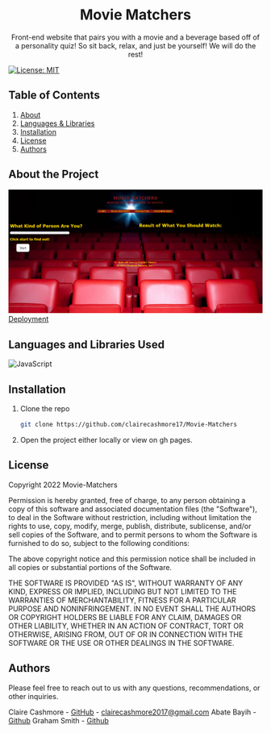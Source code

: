 <p align="center">
    <h1 align="center">Movie Matchers</h1>
    <p align="center">Front-end website that pairs you with a movie and a beverage based off of a personality quiz! So sit back, relax, and just be yourself! We will do the rest!</p>
</p>

[![License: MIT](https://img.shields.io/badge/License-MIT-yellow.svg)](https://opensource.org/licenses/MIT)

## Table of Contents

<ol>
    <li><a href="#about-the-project">About</a></li>
    <li><a href="#languages-and-libraries-used">Languages & Libraries</a></li>
    <li><a href="#installation">Installation</a></li>
    <li><a href="#license">License</a></li>
    <li><a href="#authors">Authors</a></li>
</ol>

## About the Project

![Home_screenshot](./assets/imgs/ScreenCap.png)<br />
[Deployment](https://clairecashmore17.github.io/project-1/)

## Languages and Libraries Used

![JavaScript](https://img.shields.io/badge/javascript-%23323330.svg?style=for-the-badge&logo=javascript&logoColor=%23F7DF1E)

## Installation

1. Clone the repo
   ```sh
   git clone https://github.com/clairecashmore17/Movie-Matchers
   ```
2. Open the project either locally or view on gh pages.

## License

Copyright 2022 Movie-Matchers

Permission is hereby granted, free of charge, to any person obtaining a copy of this software and associated documentation files (the "Software"), to deal in the Software without restriction, including without limitation the rights to use, copy, modify, merge, publish, distribute, sublicense, and/or sell copies of the Software, and to permit persons to whom the Software is furnished to do so, subject to the following conditions:

The above copyright notice and this permission notice shall be included in all copies or substantial portions of the Software.

THE SOFTWARE IS PROVIDED "AS IS", WITHOUT WARRANTY OF ANY KIND, EXPRESS OR IMPLIED, INCLUDING BUT NOT LIMITED TO THE WARRANTIES OF MERCHANTABILITY, FITNESS FOR A PARTICULAR PURPOSE AND NONINFRINGEMENT. IN NO EVENT SHALL THE AUTHORS OR COPYRIGHT HOLDERS BE LIABLE FOR ANY CLAIM, DAMAGES OR OTHER LIABILITY, WHETHER IN AN ACTION OF CONTRACT, TORT OR OTHERWISE, ARISING FROM, OUT OF OR IN CONNECTION WITH THE SOFTWARE OR THE USE OR OTHER DEALINGS IN THE SOFTWARE.

## Authors

Please feel free to reach out to us with any questions, recommendations, or other inquiries.

Claire Cashmore - [GitHub](https://github.com/claire_cashmore17/) - clairecashmore2017@gmail.com
Abate Bayih - [Github](https://github.com/Abateb)
Graham Smith - [Github](https://github.com/gsmith560/)
